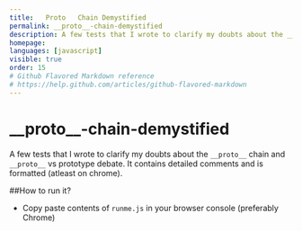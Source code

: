 ```yaml
---
title:   Proto   Chain Demystified
permalink: __proto__-chain-demystified
description: A few tests that I wrote to clarify my doubts about the __proto__ chain and __proto__ vs prototype debate
homepage: 
languages: [javascript]
visible: true
order: 15
# Github Flavored Markdown reference
# https://help.github.com/articles/github-flavored-markdown
---
```



\_\_proto\_\_-chain-demystified
===========================

A few tests that I wrote to clarify my doubts about the `__proto__` chain and `__proto__` vs prototype debate. It contains detailed comments and is formatted (atleast on chrome).

##How to run it?

- Copy paste contents of `runme.js` in your browser console (preferably Chrome)
